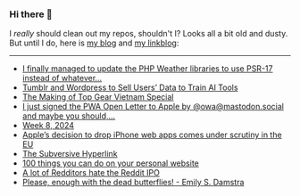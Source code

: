 ### Hi there 👋

I _really_ should clean out my repos, shouldn't I? Looks all a bit old and dusty. But until I do, here is [my blog](https://lostfocus.de/) and [my linkblog](https://dominikschwind.com/links):

--- 

<!-- POST-LIST:START -->
- [I finally managed to update the PHP Weather libraries to use PSR-17 instead of whatever…](https://lostfocus.de/2024/02/27/232520/)
- [Tumblr and Wordpress to Sell Users’ Data to Train AI Tools](https://www.404media.co/tumblr-and-wordpress-to-sell-users-data-to-train-ai-tools/)
- [The Making of Top Gear Vietnam Special](https://exploreindochina.com/top-gear-vietnam-special)
- [I just signed the PWA Open Letter to Apple by @owa@mastodon.social and maybe you should,…](https://lostfocus.de/2024/02/27/232518/)
- [Week 8, 2024](https://lostfocus.de/2024/02/26/week-8-2024/)
- [Apple’s decision to drop iPhone web apps comes under scrutiny in the EU](https://www.theverge.com/2024/2/26/24083511/apple-eu-investigation-web-app-support)
- [The Subversive Hyperlink](https://blog.jim-nielsen.com/2024/the-subversive-hyperlink/)
- [100 things you can do on your personal website](https://jamesg.blog/2024/02/19/personal-website-ideas/)
- [A lot of Redditors hate the Reddit IPO](https://www.theverge.com/2024/2/24/24081441/reddit-shares-redditor-ipo-user-risk)
- [Please, enough with the dead butterflies! - Emily S. Damstra](https://www.emilydamstra.com/please-enough-dead-butterflies/)
<!-- POST-LIST:END -->

<!--
**lostfocus/lostfocus** is a ✨ _special_ ✨ repository because its `README.md` (this file) appears on your GitHub profile.

Here are some ideas to get you started:

- 🔭 I’m currently working on ...
- 🌱 I’m currently learning ...
- 👯 I’m looking to collaborate on ...
- 🤔 I’m looking for help with ...
- 💬 Ask me about ...
- 📫 How to reach me: ...
- 😄 Pronouns: ...
- ⚡ Fun fact: ...
-->
